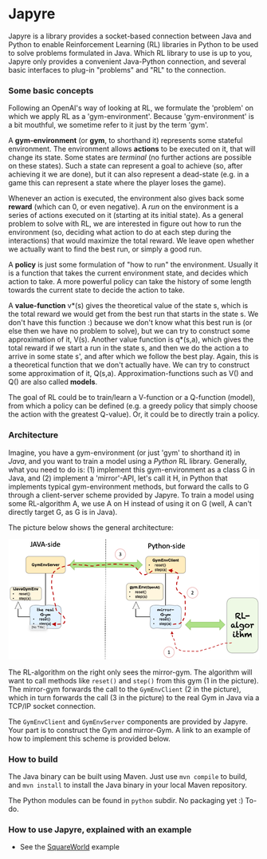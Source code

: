# Japyre

Japyre is a library provides a socket-based connection between Java and Python to enable Reinforcement Learning (RL) libraries in Python to be used to solve problems formulated in Java. Which RL library to use is up to you, Japyre only provides a convenient Java-Python connection, and several basic interfaces to plug-in "problems" and "RL" to the connection.

### Some basic concepts

Following an OpenAI's way of looking at RL, we formulate the 'problem' on which we apply RL as a 'gym-environment'. Because 'gym-environment' is a bit mouthful, we sometime refer to it just by the term 'gym'.


A **gym-environment** (or **gym**, to shorthand it) represents some stateful environment. The environment allows **actions** to be executed on it, that will change its state. Some states are _terminal_ (no further actions are possible on these states). Such a state can represent a goal to achieve (so, after achieving it we are done), but it can also represent a dead-state (e.g. in a game this can represent a state where the player loses the game).

Whenever an action is executed, the environment also gives back some **reward** (which can 0, or even negative). A _run_ on the environment is a series of actions executed on it (starting at its initial state).
As a general problem to solve with RL, we are interested in figure out how to run the environment (so, deciding what action to do at each step during the interactions) that would maximize the total reward. We leave open whether we actually want to find the best run, or simply a good run.

A **policy** is just some formulation of "how to run" the environment. Usually it is a function that takes the current environment state, and decides which action to take. A more powerful policy can take the history of some length towards the current state to decide the action to take.

A **value-function** v\*(s) gives the theoretical value of the state s, which is the total reward we would get from the best run that starts in the state s. We don't have this function :) because we don't know what this best run is (or else then we have no problem to solve), but we can try to construct some approximation of it, V(s). Another value function is q\*(s,a), which gives the total reward if we start a run in the state s, and then we do the action a to arrive in some state s', and after which we follow the best play. Again, this is a theoretical function that we don't actually have. We can try to construct some approximation of it, Q(s,a). Approximation-functions such as V() and Q() are also called **models**.

The goal of RL could be to train/learn a V-function or a Q-function (model), from which a policy can be defined (e.g. a greedy policy that simply choose the action with the greatest Q-value). Or, it could be to directly train a policy.

### Architecture

Imagine, you have a gym-environment (or just 'gym' to shorthand it) in _Java_, and you want to train a model using a _Python_ RL library. Generally, what you need to do is: (1) implement this gym-environment as a class G in Java, and (2) implement a 'mirror'-API, let's call it H, in Python that implements typical gym-environment methods, but forward the calls to G through a client-server scheme provided by Japyre. To train a model using some RL-algorithm A, we use A on H instead of using it on G (well, A can't directly target G, as G is in Java).

The picture below shows the general architecture:

![Architecture](./docs/architecture.png)

The RL-algorithm on the right only sees the mirror-gym. The algorithm will want to call methods like `reset()` and `step()` from this gym (1 in the picture). The mirror-gym forwards the call to the `GymEnvClient` (2 in the picture), which in turn forwards the call (3 in the picture) to the real Gym in Java via a TCP/IP socket connection.

The `GymEnvClient` and `GymEnvServer` components are provided by Japyre. Your part is to construct the Gym and mirror-Gym.  A link to an example of how to implement this scheme is provided below.

### How to build

The Java binary can be built using Maven. Just use `mvn compile` to build, and `mvn install` to install the Java binary in your local Maven repository.

The Python modules can be found in `python` subdir. No packaging yet :) To-do.

### How to use Japyre, explained with an example

   * See the [SquareWorld](./docs/SquareWorldExample.md) example
